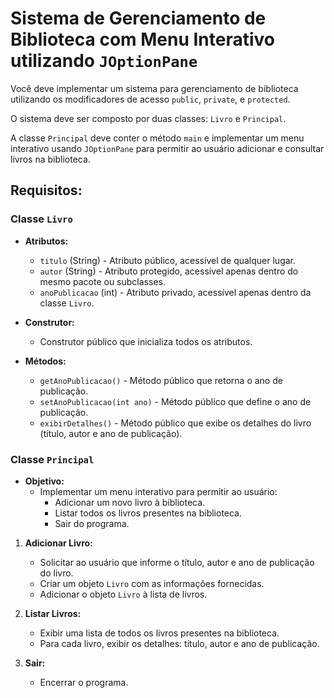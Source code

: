 # Sistema de Gerenciamento de Biblioteca com Menu Interativo utilizando `JOptionPane`

Você deve implementar um sistema para gerenciamento de biblioteca utilizando os modificadores de acesso `public`, `private`, e `protected`.

O sistema deve ser composto por duas classes: `Livro` e `Principal`.

A classe `Principal` deve conter o método `main` e implementar um menu interativo usando `JOptionPane` para permitir ao usuário adicionar e consultar livros na biblioteca.

## Requisitos:

### Classe `Livro`

- **Atributos:**
  - `titulo` (String) - Atributo público, acessível de qualquer lugar.
  - `autor` (String) - Atributo protegido, acessível apenas dentro do mesmo pacote ou subclasses.
  - `anoPublicacao` (int) - Atributo privado, acessível apenas dentro da classe `Livro`.

- **Construtor:**
  - Construtor público que inicializa todos os atributos.

- **Métodos:**
  - `getAnoPublicacao()` - Método público que retorna o ano de publicação.
  - `setAnoPublicacao(int ano)` - Método público que define o ano de publicação.
  - `exibirDetalhes()` - Método público que exibe os detalhes do livro (título, autor e ano de publicação).

### Classe `Principal`

- **Objetivo:**
  - Implementar um menu interativo para permitir ao usuário:
    - Adicionar um novo livro à biblioteca.
    - Listar todos os livros presentes na biblioteca.
    - Sair do programa.

1. **Adicionar Livro:**
   - Solicitar ao usuário que informe o título, autor e ano de publicação do livro.
   - Criar um objeto `Livro` com as informações fornecidas.
   - Adicionar o objeto `Livro` à lista de livros.

2. **Listar Livros:**
   - Exibir uma lista de todos os livros presentes na biblioteca.
   - Para cada livro, exibir os detalhes: título, autor e ano de publicação.

3. **Sair:**
   - Encerrar o programa.
